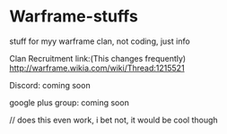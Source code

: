 # Warframe-stuffs

stuff for myy warframe clan, not coding, just info

Clan Recruitment link:(This changes frequently) http://warframe.wikia.com/wiki/Thread:1215521

Discord: coming soon

google plus group: coming soon

// does this even work, i bet not, it would be cool though

